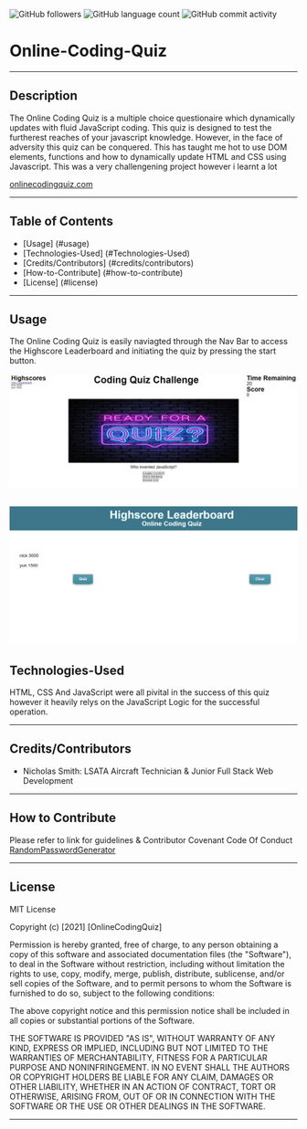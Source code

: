 
<img alt="GitHub followers" src="https://img.shields.io/github/followers/N1cholasSmith?style=social">     <img alt="GitHub language count" src="https://img.shields.io/github/languages/count/N1cholasSmith/horiseon-search-engine-optimization?style=social">     <img alt="GitHub commit activity" src="https://img.shields.io/github/commit-activity/w/N1cholasSmith/horiseon-search-engine-optimization?style=social">


# Online-Coding-Quiz

---
## Description

The Online Coding Quiz is a multiple choice questionaire which dynamically updates with fluid JavaScript coding. This quiz is designed to test the furtherest reaches of your javascript knowledge. However, in the face of adversity this quiz can be conquered. This has taught me hot to use DOM elements, functions and how to dynamically update HTML and CSS using Javascript. This was a very challengening project however i learnt a lot


[onlinecodingquiz.com](https://n1cholassmith.github.io/online-coding-quiz/)

---
## Table of Contents
- [Usage] (#usage)
- [Technologies-Used] (#Technologies-Used)
- [Credits/Contributors] (#credits/contributors)
- [How-to-Contribute] (#how-to-contribute)
- [License] (#license)
---
## Usage

The Online Coding Quiz is easily naviagted through the Nav Bar to access the Highscore Leaderboard and initiating the quiz by pressing the start button. 
    
![OnlineCodingQuiz](/assets/images/quiz.png)

![HighscoreLeaderboard](/assets/images/highscore-leaderboard.png)   
---
## Technologies-Used
HTML, CSS And JavaScript were all pivital in the success of this quiz however it heavily relys on the JavaScript Logic for the successful operation.

---
## Credits/Contributors
- Nicholas Smith: LSATA Aircraft Technician & Junior Full Stack Web Development

---
## How to Contribute

Please refer to link for guidelines & Contributor Covenant Code Of Conduct [RandomPasswordGenerator](https://www.contributor-covenant.org/)

---
## License
MIT License

Copyright (c) [2021] [OnlineCodingQuiz]

Permission is hereby granted, free of charge, to any person obtaining a copy
of this software and associated documentation files (the "Software"), to deal
in the Software without restriction, including without limitation the rights
to use, copy, modify, merge, publish, distribute, sublicense, and/or sell
copies of the Software, and to permit persons to whom the Software is
furnished to do so, subject to the following conditions:

The above copyright notice and this permission notice shall be included in all
copies or substantial portions of the Software.

THE SOFTWARE IS PROVIDED "AS IS", WITHOUT WARRANTY OF ANY KIND, EXPRESS OR
IMPLIED, INCLUDING BUT NOT LIMITED TO THE WARRANTIES OF MERCHANTABILITY,
FITNESS FOR A PARTICULAR PURPOSE AND NONINFRINGEMENT. IN NO EVENT SHALL THE
AUTHORS OR COPYRIGHT HOLDERS BE LIABLE FOR ANY CLAIM, DAMAGES OR OTHER
LIABILITY, WHETHER IN AN ACTION OF CONTRACT, TORT OR OTHERWISE, ARISING FROM,
OUT OF OR IN CONNECTION WITH THE SOFTWARE OR THE USE OR OTHER DEALINGS IN THE
SOFTWARE.

---
